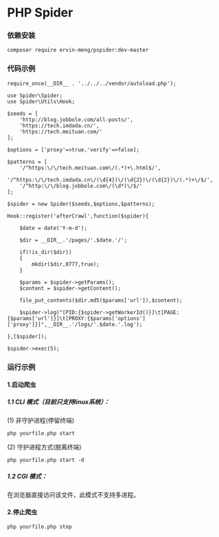 PHP Spider
===
### 依赖安装
```shell
composer require ervin-meng/pspider:dev-master
```

### 代码示例
```shell
require_once(__DIR__ . '../../../vendor/autoload.php');

use Spider\Spider;
use Spider\Utils\Hook;

$seeds = [
    'http://blog.jobbole.com/all-posts/',
    'https://tech.imdada.cn/',
    'https://tech.meituan.com/'
];

$options = ['proxy'=>true,'verify'=>false];

$patterns = [
    '/^https:\/\/tech.meituan.com\/(.*)+\.html$/',
    '/^https:\/\/tech.imdada.cn\/(\d{4})\/(\d{2})\/(\d{2})\/(.*)+\/$/',
    '/^http:\/\/blog.jobbole.com\/(\d*)\/$/'
];

$spider = new Spider($seeds,$options,$patterns);

Hook::register('afterCrawl',function($spider){

    $date = date('Y-m-d');

    $dir = __DIR__.'/pages/'.$date.'/';

    if(!is_dir($dir))
    {
        mkdir($dir,0777,true);
    }

    $params = $spider->getParams();
    $content = $spider->getContent();

    file_put_contents($dir.md5($params['url']),$content);

    $spider->log("[PID:{$spider->getWorkerId()}]\t[PAGE:{$params['url']}]\t[PROXY:{$params['options']['proxy']}]",__DIR__.'/logs/'.$date.'.log');

},[$spider]);

$spider->exec(5); 
```
### 运行示例
#### 1.启动爬虫
##### 1.1 CLI 模式（目前只支持linux系统）：
(1) 非守护进程(停留终端)
```shell
php yourfile.php start 
```
(2) 守护进程方式(脱离终端)
```shell
php yourfile.php start -d
```
##### 1.2 CGI 模式：
在浏览器直接访问该文件，此模式不支持多进程。
#### 2.停止爬虫
```shell
php yourfile.php stop
```
